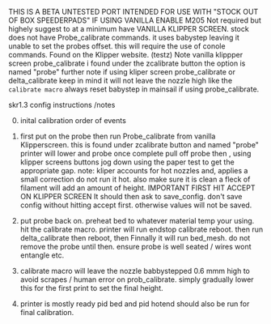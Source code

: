 THIS IS A BETA UNTESTED PORT INTENDED FOR USE WITH "STOCK OUT OF BOX  SPEEDERPADS"  IF USING VANILLA ENABLE M205 
Not required but highely suggest to at a minimum have VANILLA KLIPPER SCREEN. stock does not have Probe_calibrate commands. it uses babystep leaving it unable to set the probes offset. this will require the use of conole
commands. Found on the Klipper website. (testz)  Note vanilla klippper screen probe_calibrate i found under the zcalibrate button the option is named "probe"  further note if using kliper screen probe_calibrate or delta_calibrate
keep in mind it will not leave the nozzle high like the `calibrate macro`  always reset babystep in mainsail if using probe_calibrate. 


skr1.3 config instructions /notes

0. inital calibration order of events

1. first put on the probe then run Probe_calibrate from vanilla Klipperscreen. this is found under zcalibrate button and named "probe" 
printer will lower and probe once complete pull off probe then , using klipper screens buttons jog down using the paper test to get the appropriate gap. 
note: kliper accounts for hot nozzles and, applies a small correction do not run it hot. also make sure it is clean a fleck of filament will add an amount of height. 
IMPORTANT FIRST HIT ACCEPT ON KLIPPER SCREEN  It should then ask to save_config. don't save config without hitting accept first. otherwise values will not be saved. 

2. put probe back on. preheat bed to whatever material temp your using. hit the calibrate macro. printer will run endstop calibrate reboot. then run delta_calibrate then reboot, then Finnally it will run bed_mesh. do not remove the probe until then. ensure probe is well seated / wires wont entangle etc. 

3. calibrate macro will leave the nozzle  babbystepped 0.6 mmm high to avoid scrapes / human error on prob_calibrate. simply gradually lower this for the first print to set the final height.

3. printer is mostly ready pid bed and pid hotend should also be run for final calibration. 
